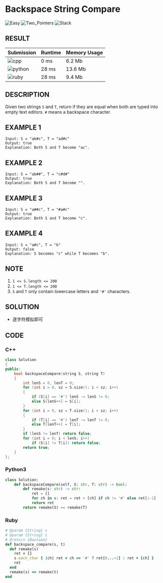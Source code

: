 # Backspace String Compare

![Easy](https://img.shields.io/badge/-Easy-5cb85c.svg) ![Two_Pointers](https://img.shields.io/badge/双指针法-Two_Pointers-007ec6.svg) ![Stack](https://img.shields.io/badge/堆栈-Stack-007ec6.svg)

## RESULT

| Submission                                                        | Runtime | Memory Usage |
| ----------------------------------------------------------------- | ------- | ------------ |
| ![cpp](https://img.shields.io/badge/leetcode844-cpp-f34b7d.svg)   | 0 ms    | 6.2 Mb       |
| ![python](https://img.shields.io/badge/leetcode844-py-3572A5.svg) | 28 ms   | 13.6 Mb      |
| ![ruby](https://img.shields.io/badge/leetcode844-rb-701516.svg)   | 28 ms   | 9.4 Mb       |

## DESCRIPTION

Given two strings `S` and `T`, return if they are equal when both are typed into empty text editors. `#` means a backspace character.

## EXAMPLE 1

```plain
Input: S = "ab#c", T = "ad#c"
Output: true
Explanation: Both S and T become "ac".
```

## EXAMPLE 2

```plain
Input: S = "ab##", T = "c#d#"
Output: true
Explanation: Both S and T become "".
```

## EXAMPLE 3

```plain
Input: S = "a##c", T = "#a#c"
Output: true
Explanation: Both S and T become "c".
```

## EXAMPLE 4

```plain
Input: S = "a#c", T = "b"
Output: false
Explanation: S becomes "c" while T becomes "b".
```

## NOTE

1. `1 <= S.length <= 200`
2. `1 <= T.length <= 200`
3. `S` and `T` only contain lowercase letters and `'#'` characters.

## SOLUTION

* 逐字符模拟即可

## CODE

### C++

```cpp
class Solution
{
public:
    bool backspaceCompare(string S, string T)
    {
        int lenS = 0, lenT = 0;
        for (int i = 0, sz = S.size(); i < sz; i++)
        {
            if (S[i] == '#') lenS -= lenS != 0;
            else S[lenS++] = S[i];
        }
        for (int i = 0, sz = T.size(); i < sz; i++)
        {
            if (T[i] == '#') lenT -= lenT != 0;
            else T[lenT++] = T[i];
        }
        if (lenS != lenT) return false;
        for (int i = 0; i < lenS; i++)
            if (S[i] != T[i]) return false;
        return true;
    }
};
```

### Python3

```python
class Solution:
    def backspaceCompare(self, S: str, T: str) -> bool:
        def remake(s: str) -> str:
            ret = []
            for ch in s: ret = ret + [ch] if ch != '#' else ret[:-1]
            return ret
        return remake(S) == remake(T)
```

### Ruby

```ruby
# @param {String} s
# @param {String} t
# @return {Boolean}
def backspace_compare(s, t)
  def remake(s)
    ret = []
    s.each_char { |ch| ret = ch == '#' ? ret[0...-1] : ret + [ch] }
    ret
  end
  remake(s) == remake(t)
end
```
